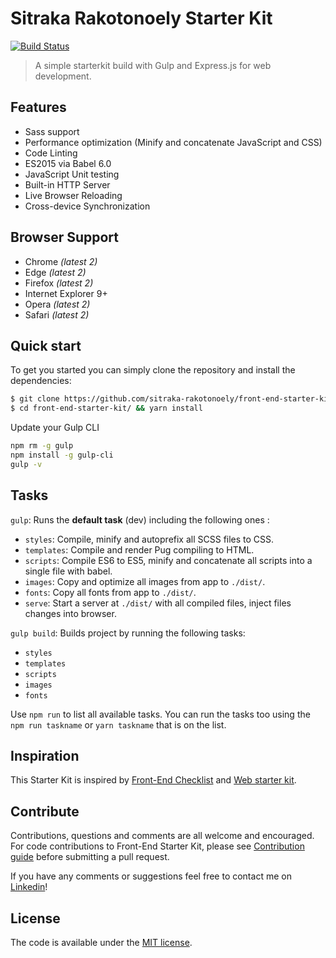 # Sitraka Rakotonoely Starter Kit
[![Build Status](https://travis-ci.org/sitraka-rakotonoely/front-end-starter-kit.svg?branch=master)](https://travis-ci.org/sitraka-rakotonoely/front-end-starter-kit)

> A simple starterkit build with Gulp and Express.js for web development.


## Features

* Sass support
* Performance optimization (Minify and concatenate JavaScript and CSS)
* Code Linting
* ES2015 via Babel 6.0
* JavaScript Unit testing
* Built-in HTTP Server
* Live Browser Reloading
* Cross-device Synchronization
<!-- * PageSpeed Insights
* Deployment  -->


## Browser Support

* Chrome *(latest 2)*
* Edge *(latest 2)*
* Firefox *(latest 2)*
* Internet Explorer 9+
* Opera *(latest 2)*
* Safari *(latest 2)*


## Quick start

To get you started you can simply clone the repository and install the dependencies:

```bash
$ git clone https://github.com/sitraka-rakotonoely/front-end-starter-kit.git
$ cd front-end-starter-kit/ && yarn install
```

Update your Gulp CLI

```bash
npm rm -g gulp
npm install -g gulp-cli
gulp -v
```

## Tasks

```gulp```: Runs the **default task** (dev) including the following ones :

- ```styles```: Compile, minify and autoprefix all SCSS files to CSS.
- ```templates```: Compile and render Pug compiling to HTML.
- ```scripts```: Compile ES6 to ES5, minify and concatenate all scripts into a single file with babel.
- ```images```: Copy and optimize all images from app to ```./dist/```.
- ```fonts```: Copy all fonts from app to ```./dist/```.
- ```serve```: Start a server at ```./dist/``` with all compiled files, inject files changes into browser.

```gulp build```: Builds project by running the following tasks:

- ```styles```
- ```templates```
- ```scripts```
- ```images```
- ```fonts```

<!-- ```gulp deploy```: Deploy your ```dist``` folder into your server or surge cloud runs:

- ```optimize```
- ```ftp```: Uploads ```dist``` to [```ftpUploadsDir```](https://github.com/carloscuesta/starterkit/blob/master/gulpfile.js#L58).
- ```surge```: Uploads your ```dist``` to [Surge](http://surge.sh)

If you want to use the **deploy** task, you will have to edit the [```gulpfile.js```](https://github.com/carloscuesta/starterkit/blob/master/gulpfile.js#L65) lines between 65-69 with your ftp connection info: [```host```](https://github.com/carloscuesta/starterkit/blob/master/gulpfile.js#L68) | [```user```](https://github.com/carloscuesta/starterkit/blob/master/gulpfile.js#L69) | [```password```](https://github.com/carloscuesta/starterkit/blob/master/gulpfile.js#L70). If you want to use [Surge](http://surge.sh) instead of FTP, just setup a domain name in the [```surgeInfo.domain```](https://github.com/carloscuesta/starterkit/blob/master/gulpfile.js#L77)

Once you setup ```ftpCredentials```, you will have to choose a directory of your server where the deploy will go: [```ftpUploadsDir```](https://github.com/carloscuesta/starterkit/blob/master/gulpfile.js#L58)

Now you will be able to use ```gulp deploy``` and your ```/dist/``` folder will go up to your ftp server! -->

Use ```npm run``` to list all available tasks. You can run the tasks too using the ```npm run taskname``` or ```yarn taskname``` that is on the list.

## Inspiration

This Starter Kit is inspired by [Front-End Checklist](https://github.com/thedaviddias/Front-End-Checklist) and [Web starter kit](https://github.com/google/web-starter-kit).


## Contribute

Contributions, questions and comments are all welcome and encouraged. For code contributions to Front-End Starter Kit, please see [Contribution guide](CONTRIBUTING.md) before submitting a pull request.

If you have any comments or suggestions feel free to contact me on [Linkedin](https://www.linkedin.com/in/sitraka-rakotonoely/)!


## License

The code is available under the [MIT license](LICENSE.txt).
